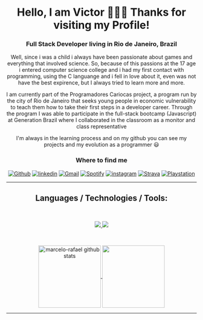 <div align="center">

# Hello, I am Victor 👨🏻‍💻 Thanks for visiting my Profile!

### Full Stack Developer living in Rio de Janeiro, Brazil

Well, since i was a child i always have been passionate about games and everything that involved science. So, because of this passions at the 17 age i entered computer science college and i had my first contact with programming, using the C languange and i fell in love about it, even was not have the best expirence, but I always tried to learn more and more.

I am currently part of the Programadores Cariocas project, a program run by the city of Rio de Janeiro that seeks young people in economic vulnerability to teach them how to take their first steps in a developer career. Through the program I was able to participate in the full-stack bootcamp (Javascript) at Generation Brazil where I collaborated in the classroom as a monitor and class representative

I'm always in the learning process and on my github you can see my projects and my evolution as a programmer 😃

### Where to find me
  
[![Github](https://img.shields.io/badge/GitHub-100000?style=for-the-badge&logo=github&logoColor=white)](https://github.com/Anttonino)
[![linkedin](https://img.shields.io/badge/linkedin-0A66C2?style=for-the-badge&logo=linkedin&logoColor=white)](https://www.linkedin.com/in/victor-antonino-085175210/) 
[![Gmail](https://img.shields.io/badge/Gmail-D14836?style=for-the-badge&logo=gmail&logoColor=white)](mailto:victor.antonino12@gmail.com)
[![Spotify](https://img.shields.io/badge/Spotify-1ED760?&style=for-the-badge&logo=spotify&logoColor=white)](https://open.spotify.com/user/ye3vzobk38hksrcztoe0eb59r)
[![instagram](https://img.shields.io/badge/Instagram-E4405F?style=for-the-badge&logo=instagram&logoColor=white)](https://www.instagram.com/victor_antonino__/)
[![Strava](https://img.shields.io/badge/Strava-FC4C02?style=for-the-badge&logo=strava&logoColor=white)](https://www.strava.com/athletes/62692246)
[![Playstation](https://img.shields.io/badge/PlayStation-003791?style=for-the-badge&logo=playstation&logoColor=white)](https://psnprofiles.com/Victor-Antheos)

</div>

---
<h2 align="center">Languages / Technologies / Tools:</h2>
  </br>
  <div align="center">
  <p align="center">
  <a href="https://skillicons.dev">
    <img src="https://skillicons.dev/icons?i=c,cpp,javascript,typescript,html,css,bootstrap,git,github"/>
    <img src="https://skillicons.dev/icons?i=nodejs,express,nest,mysql,react,materialui,figma,vscode"
  </a>
</p>
  </div>
  </br>
  
   <p align="center">
     <img 
       align="center" 
       height="165"
       src="https://github-readme-stats.vercel.app/api?username=Anttonino&show_icons=true&include_all_commits=true&theme=tokyonight" alt="marcelo-rafael github stats" 
     />
     <img 
       align="center" 
       height="165"
       src="https://github-readme-stats.vercel.app/api/top-langs/?username=Anttonino&layout=compact&theme=tokyonight" 
     />
  </p>

---
